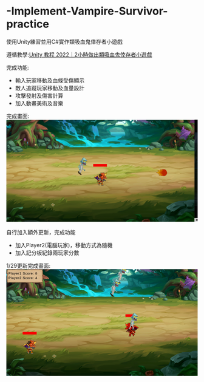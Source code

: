 # -Implement-Vampire-Survivor-practice
使用Unity練習並用C#實作類吸血鬼倖存者小遊戲

遵循教學:[Unity 教程 2022｜2小時做出類吸血鬼倖存者小遊戲](https://www.youtube.com/watch?v=zJcyw-bF28Q&list=PLGeX91RwC_x-H2nNzbyZUAZIQYBDkdpmV&index=16)

完成功能:
- 輸入玩家移動及血條受傷顯示
- 敵人追蹤玩家移動及血量設計
- 攻擊發射及傷害計算
- 加入動畫美術及音樂
  
完成畫面:
![image](https://github.com/coconpou/-Implement-Vampire-Survivor-practice/blob/main/vampireSurvivor1.png?raw=true)

自行加入額外更新，完成功能
- 加入Player2(電腦玩家)，移動方式為隨機
- 加入記分板紀錄兩玩家分數
  
1/29更新完成畫面:
![image](https://github.com/coconpou/-Implement-Vampire-Survivor-practice/blob/main/example_image/vampireSurvivor_2player.png?raw=true)
